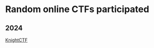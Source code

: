 # Random online CTFs participated

## 2024
[KnightCTF](https://github.com/warlocksmurf/ctftime-writeups/blob/main/KnightCTF.md)
